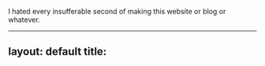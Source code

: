 I hated every insufferable second of making this website or blog or whatever.

---
layout: default
title: 
---
